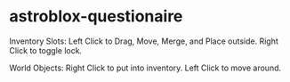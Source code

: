 # astroblox-questionaire

Inventory Slots:
Left Click to Drag, Move, Merge, and Place outside.
Right Click to toggle lock.

World Objects:
Right Click to put into inventory.
Left Click to move around.
